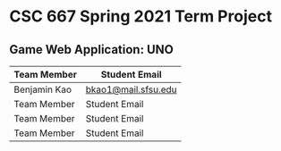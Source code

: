 # CSC 667 Spring 2021 Term Project

## Game Web Application: UNO

| **Team Member** | **Student Email** |
| ---------------- | ---------------- |
| Benjamin Kao | bkao1@mail.sfsu.edu |
| Team Member | Student Email |
| Team Member | Student Email |
| Team Member | Student Email |
